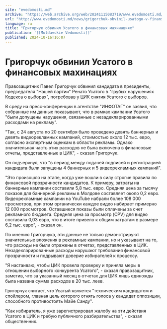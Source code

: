 ```yaml
---
site: "evedomosti.md"
archive: "https://web.archive.org/web/20241115083719/www.evedomosti.md/news/grigorchuk-obvinil-usatogo-v-finansovyh-mahinaciyah"
url: "http://www.evedomosti.md/news/grigorchuk-obvinil-usatogo-v-finansovyh-mahinaciyah"
language: ru
title: "Григорчук обвинил Усатого в финансовых махинациях"
publication: '[[Moldavskie Vedomosti]]'
published: 2024-10-16T16:07
---
```


# Григорчук обвинил Усатого в финансовых махинациях

Правозащитник Павел Григорчук обвинил кандидата в президенты, председателя "Нашей партии" Ренато Усатого в "грубых нарушениях Кодекса о выборах", потребовав у ЦИК снятия Усатого с выборов.

В среду на пресс-конференции в агентстве "ИНФОТАГ" он заявил, что собранные им данные показывают, что в рамках кампании Усатого "были допущены нарушения, связанные с незадекларированными расходами на рекламу".

"Так, с 24 августа по 20 сентября было проведено девять баннерных и девять видеорекламных кампаний, стоимостью около 12 тыс. евро, согласно экспертным оценкам в области рекламы. Однако значительная часть этих расходов не была включена в финансовые отчеты, представленные в ЦИК", - сказал Григорчук.

Он подчеркнул, что "в период между подачей подписей и регистрацией кандидата были запущены 4 баннерных и 5 видеорекламных кампаний".

"Это произошло на этапе, когда уже вошли в силу строгие правила по финансовой прозрачности кандидатов. К примеру, затраты на баннерные кампании составили 5,8 тыс. евро. Средняя цена за тысячу показов для баннерной рекламы в Молдове составляет около 0,2 евро. Видеорекламные кампании на YouTube набрали более 108 000 просмотров, при этом органически каждое видео набирает примерно 12 000 просмотров. Оставшиеся показы были оплачены за счет рекламного бюджета. Средняя цена за просмотр (CPV) для видео составила 0,03 евро, что в итоге привело к общим затратам в размере 6,2 тыс. евро", - сказал он.

По мнению Григорчука, эти данные не только демонстрируют значительные вложения в рекламные кампании, но и указывают на то, что расходы не были отражены в отчетах, представленных в ЦИК. Незадекларированные расходы нарушают требования финансовой прозрачности и подрывают доверие избирателей к процессу.

"Я настаиваю, чтобы ЦИК провела проверку и приняла меры в отношении выборного конкурента Усатого", - сказал правозащитник, заметив, что за указанный месяц в отчетах для ЦИК лишь единожды была названа сумма расходов в 20 тыс. леев.

Григорчук считает, что Усатый является "техническим кандидатом и спойлером, главная цель которого отнять голоса у кандидат оппозиции, способного противостоять Майе Санду".

"Как избиратель, я уже зарегистрировал жалобу на эти действия Усатого в ЦИК и требую публичного разбирательства", - сказал общественник.